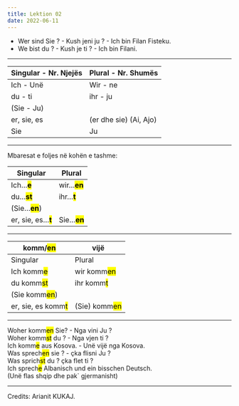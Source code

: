 ```yaml
---
title: Lektion 02
date: 2022-06-11
---
```


- Wer sind Sie ? - Kush jeni ju ? - Ich bin Filan Fisteku.
- We bist du ? - Kush je ti ? - Ich bin Filani.

---

| Singular - Nr. Njejës | Plural - Nr. Shumës    |
| --------------------- | ---------------------- |
| Ich - Unë             | Wir - ne               |
| du - ti               | ihr - ju               |
| (Sie - Ju)            |                        |
| er, sie, es           | (er dhe sie) (Ai, Ajo) |
| Sie                   | Ju                     |

---

Mbaresat e foljes në kohën e tashme:

| Singular                       | Plural                  |
| ------------------------------ | ----------------------- |
| Ich…**<mark>e</mark>**         | wir…**<mark>en**</mark> |
| du…**<mark>st</mark>**         | ihr…**<mark>t</mark>**  |
| (Sie…**<mark>en</mark>**)      |                         |
| er, sie, es…**<mark>t</mark>** | Sie…**<mark>en</mark>** |

---

| komm/<mark>en</mark>           | vijë                      |
| ------------------------------ | ------------------------- |
| Singular                       | Plural                    |
| Ich komm<mark>e</mark>         | wir komm<mark>en</mark>   |
| du komm<mark>st</mark>         | ihr komm<mark>t</mark>    |
| (Sie komm<mark>en</mark>)      |                           |
| er, sie, es komm<mark>t</mark> | (Sie) komm<mark>en</mark> |

---

Woher komm<mark>en</mark> Sie? - Nga vini Ju ?  
Woher komm<mark>st</mark> du ? - Nga vjen ti ?  
Ich komm<mark>e</mark> aus Kosova. - Unë vijë nga Kosova.  
Was sprech<mark>en</mark> sie ? - çka flisni Ju ?  
Was sprich<mark>st</mark> du ? çka flet ti ?  
Ich sprech<mark>e</mark> Albanisch und ein bisschen Deutsch.  
(Unë flas shqip dhe pak` gjermanisht)

---

Credits: Arianit KUKAJ.
